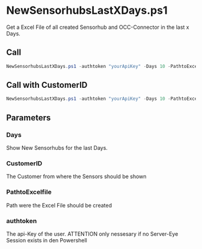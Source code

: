 # NewSensorhubsLastXDays.ps1

Get a Excel File of all created Sensorhub and OCC-Connector in the last x Days.

## Call
```powershell
NewSensorhubsLastXDays.ps1 -authtoken "yourApiKey" -Days 10 -PathtoExcelfile ".\test.xlsx"
```

## Call with CustomerID
```powershell
NewSensorhubsLastXDays.ps1 -authtoken "yourApiKey" -Days 10 -PathtoExcelfile ".\test.xlsx" -customerID "CustomerID"
```

## Parameters

### Days
Show New Sensorhubs for the last Days.

### CustomerID
The Customer from where the Sensors should be shown

### PathtoExcelfile
Path were the Excel File should be created

### authtoken 
The api-Key of the user. ATTENTION only nessesary if no Server-Eye Session exists in den Powershell


